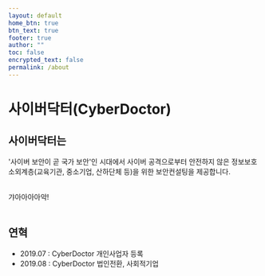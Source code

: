 ```yaml
---
layout: default
home_btn: true
btn_text: true
footer: true
author: ""
toc: false
encrypted_text: false
permalink: /about
---
```


# 사이버닥터(CyberDoctor)

## 사이버닥터는

'사이버 보안이 곧 국가 보안'인 시대에서 사이버 공격으로부터 안전하지 않은 정보보호 소외계층(교육기관, 중소기업, 산하단체 등)을 위한 보안컨설팅을 제공합니다.<br><br>

갸아아아아악!<br><br>

## 연혁
* 2019.07 : CyberDoctor 개인사업자 등록
* 2019.08 : CyberDoctor 법인전환, 사회적기업
